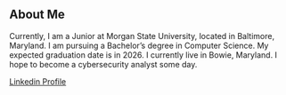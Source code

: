 ## About Me
Currently, I am a Junior at Morgan State University, located in Baltimore, Maryland. 
I am pursuing a Bachelor’s degree in Computer Science. 
My expected graduation date is in 2026.
I currently live in Bowie, Maryland.
I hope to become a cybersecurity analyst some day.


[Linkedin Profile](https://www.linkedin.com/in/najae-potts-54946b263)

